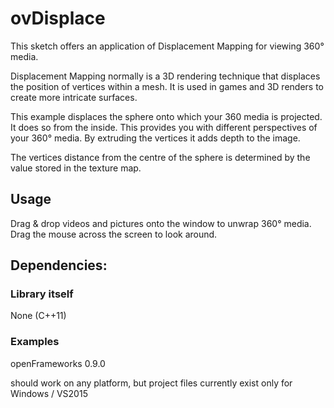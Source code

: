 # ovDisplace
This sketch offers an application of Displacement Mapping for viewing 360° media. 

Displacement Mapping normally is a 3D rendering technique that displaces the position of vertices within a mesh. It is used in games and 3D renders to create more intricate surfaces. 

This example displaces the sphere onto which your 360 media is projected. It does so from the inside. This provides you with different perspectives of your 360° media. By extruding the vertices it adds depth to the image. 

The vertices distance from the centre of the sphere is determined by the value stored in the texture map.

## Usage
Drag & drop videos and  pictures  onto the
window to unwrap 360° media. Drag the mouse
across the screen to look around.


## Dependencies:
### Library itself
None (C++11)

### Examples
openFrameworks 0.9.0

should work on any platform, but project files currently exist only for Windows / VS2015
